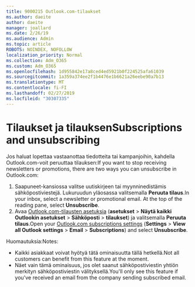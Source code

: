 ```yaml
---
title: 9000215 Outlook.com-tilaukset
ms.author: daeite
author: daeite
manager: joallard
ms.date: 2/26/19
ms.audience: Admin
ms.topic: article
ROBOTS: NOINDEX, NOFOLLOW
localization_priority: Normal
ms.collection: Adm_O365
ms.custom: Adm_O365
ms.openlocfilehash: 1d955842e17a8ced4ed5921b0f224525afa61039
ms.sourcegitcommit: 1a359a374ee2f1b4476e1b6621a26eebe90a7b13
ms.translationtype: MT
ms.contentlocale: fi-FI
ms.lasthandoff: 02/27/2019
ms.locfileid: "30307335"
---
```

# <a name="subscriptions-and-unsubscribing"></a><span data-ttu-id="3450f-102">Tilaukset ja tilauksen</span><span class="sxs-lookup"><span data-stu-id="3450f-102">Subscriptions and unsubscribing</span></span>

<span data-ttu-id="3450f-103">Jos haluat lopettaa vastaanottaa tiedotteita tai kampanjoihin, kahdella Outlook.com-voit peruuttaa tilauksen:</span><span class="sxs-lookup"><span data-stu-id="3450f-103">If you want to stop receiving newsletters or promotions, there are two ways you can unsubscribe in Outlook.com:</span></span>

1. <span data-ttu-id="3450f-p101">Saapuneet-kansiossa valitse uutiskirjeen tai myynninedistämis sähköpostiviestejä. Lukuruudun yläosassa valitsemalla **Peruuta tilaus**.</span><span class="sxs-lookup"><span data-stu-id="3450f-p101">In your inbox, select a newsletter or promotional email. At the top of the reading pane, select **Unsubscribe**.</span></span>
2. <span data-ttu-id="3450f-106">Avaa [Outlook.com-tilausten asetuksia](https://outlook.live.com/mail/options/mail/brandsSubscriptions) (**asetukset** > **Näytä kaikki Outlookin asetukset** > **Sähköposti** > **tilaukset**) ja valitsemalla **Peruuta tilaus**.</span><span class="sxs-lookup"><span data-stu-id="3450f-106">Open your [Outlook.com subscriptions settings](https://outlook.live.com/mail/options/mail/brandsSubscriptions) (**Settings** > **View all Outlook settings** > **Email** > **Subscriptions**) and select **Unsubscribe**.</span></span>

<span data-ttu-id="3450f-107">Huomautuksia:</span><span class="sxs-lookup"><span data-stu-id="3450f-107">Notes:</span></span>

- <span data-ttu-id="3450f-108">Kaikki asiakkaat voivat hyötyä tätä ominaisuutta tällä hetkellä.</span><span class="sxs-lookup"><span data-stu-id="3450f-108">Not all customers can benefit from this feature at the moment.</span></span>
- <span data-ttu-id="3450f-109">Näet vain tämä ominaisuus, jos olet saanut sähköpostiviestin yhtiön merkityn sähköpostiviestin välityksellä.</span><span class="sxs-lookup"><span data-stu-id="3450f-109">You'll only see this feature if you've received an email from the company sending subscribed email.</span></span>